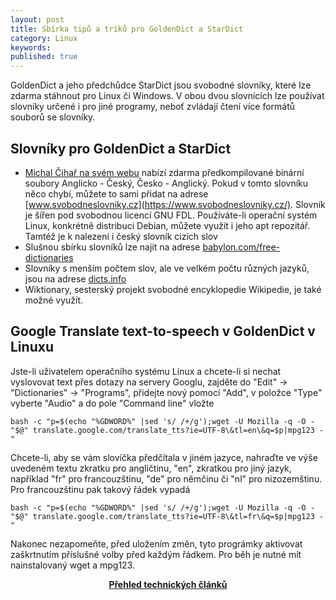 ```yaml
---
layout: post
title: Sbírka tipů a triků pro GoldenDict a StarDict
category: Linux
keywords:
published: true
---
```


GoldenDict a jeho předchůdce StarDict jsou svobodné slovníky, které lze zdarma stáhnout pro Linux či Windows. V obou dvou slovnících lze používat slovníky určené i pro jiné programy, neboť zvládají čtení více formátů souborů se slovníky.
## Slovníky pro GoldenDict a StarDict

* [Michal Čihař na svém webu](https://cihar.com/software/slovnik/) nabízí zdarma předkompilované binární soubory Anglicko - Český, Česko - Anglický. Pokud v tomto slovníku něco chybí, můžete to sami přidat na adrese [www.svobodneslovniky.cz](https://www.svobodneslovniky.cz/). Slovník je šířen pod svobodnou licencí GNU FDL. Používáte-li operační systém Linux, konkrétně distribuci Debian, můžete využít i jeho apt repozitář. Tamtéž je k nalezení i český slovník cizích slov
* Slušnou sbírku slovníků lze najít na adrese [babylon.com/free-dictionaries](https://www.babylon-software.com/free-dictionaries/)
* Slovníky s menším počtem slov, ale ve velkém počtu různých jazyků, jsou na adrese [dicts.info](https://www.dicts.info/)
* Wiktionary, sesterský projekt svobodné encyklopedie Wikipedie, je také možné využít.

## Google Translate text-to-speech v GoldenDict v Linuxu

Jste-li uživatelem operačního systému Linux a chcete-li si nechat vyslovovat text přes dotazy na servery Googlu, zajděte do "Edit" -> "Dictionaries" -> "Programs", přidejte nový pomocí "Add", v položce "Type" vyberte "Audio" a do pole "Command line" vložte
```
bash -c "p=$(echo "%GDWORD%" |sed 's/ /+/g');wget -U Mozilla -q -O - "$@" translate.google.com/translate_tts?ie=UTF-8\&tl=en\&q=$p|mpg123 -"
```
Chcete-li, aby se vám slovíčka předčítala v jiném jazyce, nahraďte ve výše uvedeném textu zkratku pro angličtinu, "en", zkratkou pro jiný jazyk, například "fr" pro francouzštinu, "de" pro němčinu či "nl" pro nizozemštinu. Pro francouzštinu pak takový řádek vypadá
```
bash -c "p=$(echo "%GDWORD%" |sed 's/ /+/g');wget -U Mozilla -q -O - "$@" translate.google.com/translate_tts?ie=UTF-8\&tl=fr\&q=$p|mpg123 -"
```
Nakonec nezapomeňte, před uložením změn, tyto prográmky aktivovat zaškrtnutím příslušné volby před každým řádkem. Pro běh je nutné mít nainstalovaný wget a mpg123.

<center><b><a href="../">Přehled technických článků</a></b></center>
